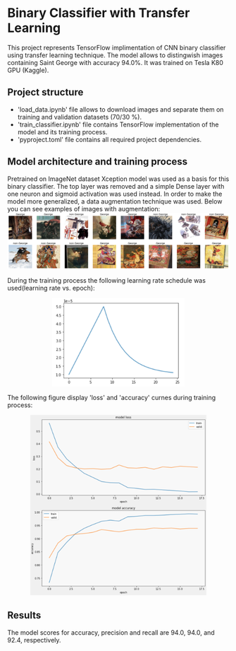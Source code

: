 # Binary Classifier with Transfer Learning
This  project represents TensorFlow implimentation of CNN binary classifier using transfer learning technique. 
The model allows to distingwish images containing Saint George with accuracy 94.0%. It was trained on Tesla K80 GPU (Kaggle).

## Project structure
* 'load_data.ipynb' file allows to download images and separate them on training and validation datasets (70/30 %).
* 'train_classifier.ipynb' file contains TensorFlow implementation of the model and its training  process.
* 'pyproject.toml' file contains all required project dependencies.

## Model architecture and training process 
Pretrained on ImageNet dataset Xception model was used as a basis for this binary classifier. The top layer was removed and a simple Dense layer with one neuron and sigmoid activation was used instead.
In order to make the model more generalized, a data augmentation technique was used. Below you can see examples of images with augmentation:
![img1](images/images_examples.png)

During the training process the following learning rate schedule was used(learning rate vs. epoch):
<p align="center">
  <img src="images/lr_vs_epoch.png" width="300" />
</p>

The following figure display 'loss' and 'accuracy' curnes during training process:
<p align="center">
  <img src="images/training_curves.png" width="400" />
</p>

## Results
The model scores for accuracy, precision and recall are 94.0, 94.0, and 92.4, respectively.
